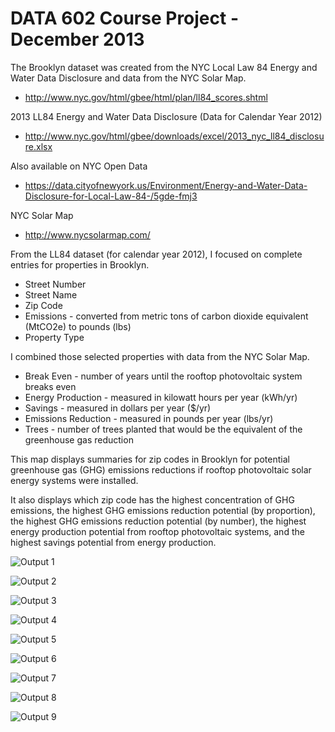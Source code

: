 # DATA 602 Course Project - December 2013

The Brooklyn dataset was created from the NYC Local Law 84 Energy and Water Data Disclosure and data from the NYC Solar Map.
* http://www.nyc.gov/html/gbee/html/plan/ll84_scores.shtml

2013 LL84 Energy and Water Data Disclosure (Data for Calendar Year 2012)
* http://www.nyc.gov/html/gbee/downloads/excel/2013_nyc_ll84_disclosure.xlsx

Also available on NYC Open Data
* https://data.cityofnewyork.us/Environment/Energy-and-Water-Data-Disclosure-for-Local-Law-84-/5gde-fmj3

NYC Solar Map
* http://www.nycsolarmap.com/

From the LL84 dataset (for calendar year 2012), I focused on complete entries for properties in Brooklyn.

* Street Number
* Street Name
* Zip Code
* Emissions - converted from metric tons of carbon dioxide equivalent (MtCO2e) to pounds (lbs)
* Property Type

I combined those selected properties with data from the NYC Solar Map.

* Break Even - number of years until the rooftop photovoltaic system breaks even
* Energy Production - measured in kilowatt hours per year (kWh/yr) 
* Savings - measured in dollars per year ($/yr)
* Emissions Reduction - measured in pounds per year (lbs/yr)
* Trees - number of trees planted that would be the equivalent of the greenhouse gas reduction

This map displays summaries for zip codes in Brooklyn for potential greenhouse gas (GHG) emissions 
reductions if rooftop photovoltaic solar energy systems were installed.

It also displays which zip code has the highest concentration of GHG emissions, the highest GHG
emissions reduction potential (by proportion), the highest GHG emissions reduction potential
(by number), the highest energy production potential from rooftop photovoltaic systems, and
the highest savings potential from energy production.

![Output 1](https://github.com/wc31415/DATA.602/blob/master/Course.Project/Output/Output%201.PNG)

![Output 2](https://github.com/wc31415/DATA.602/blob/master/Course.Project/Output/Output%202.PNG)

![Output 3](https://github.com/wc31415/DATA.602/blob/master/Course.Project/Output/Output%203.PNG)

![Output 4](https://github.com/wc31415/DATA.602/blob/master/Course.Project/Output/Output%204.PNG)

![Output 5](https://github.com/wc31415/DATA.602/blob/master/Course.Project/Output/Output%205.PNG)

![Output 6](https://github.com/wc31415/DATA.602/blob/master/Course.Project/Output/Output%206.PNG)

![Output 7](https://github.com/wc31415/DATA.602/blob/master/Course.Project/Output/Output%207.PNG)

![Output 8](https://github.com/wc31415/DATA.602/blob/master/Course.Project/Output/Output%208.PNG)

![Output 9](https://github.com/wc31415/DATA.602/blob/master/Course.Project/Output/Output%209.PNG)
